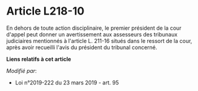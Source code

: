# Article L218-10

En dehors de toute action disciplinaire, le premier président de la cour d'appel peut donner un avertissement aux assesseurs
des tribunaux judiciaires mentionnés à l'article L. 211-16 situés dans le ressort de la cour, après avoir recueilli l'avis du
président du tribunal concerné.

**Liens relatifs à cet article**

_Modifié par_:

  - Loi n°2019-222 du 23 mars 2019 - art. 95
